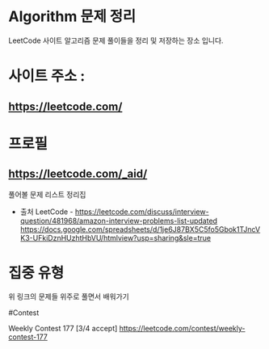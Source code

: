 ﻿# Algorithm 문제 정리
  LeetCode 사이트 알고리즘 문제 풀이들을 정리 및 저장하는 장소 입니다.
# 사이트 주소 : 
## https://leetcode.com/

# 프로필 
## https://leetcode.com/_aid/

 
  풀어볼 문제 리스트 정리집 
  - 출처 LeetCode - 
 https://leetcode.com/discuss/interview-question/481968/amazon-interview-problems-list-updated  
https://docs.google.com/spreadsheets/d/1je6J87BX5C5fo5Gbok1TJncVK3-UFkiDznHUzhtHbVU/htmlview?usp=sharing&sle=true   
 # 집중 유형 
 위 링크의 문제들 위주로 풀면서 배워가기


#Contest   

Weekly Contest 177 
[3/4 accept] https://leetcode.com/contest/weekly-contest-177
